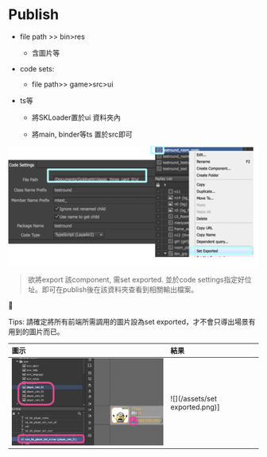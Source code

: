 # Publish

* file path &gt;&gt; bin&gt;res

  * 含圖片等

* code sets:

  * file path&gt;&gt; game&gt;src&gt;ui

* ts等

  * 將SKLoader置於ui 資料夾內

  * 將main, binder等ts 置於src即可

![](/assets/codesettings.png)

> 欲將export 該component, 需set exported. 並於code settings指定好位址。即可在publish後在該資料夾查看到相關輸出檔案。



Tips: 請確定將所有前端所需調用的圖片設為set exported，才不會只導出場景有用到的圖片而已。


| 圖示&nbsp;&nbsp;&nbsp;&nbsp;&nbsp;&nbsp;&nbsp;&nbsp; |結果 |
| :--- | :--- |
| ![](/assets/images_exported.png)| ![](/assets/set exported.png)] |


